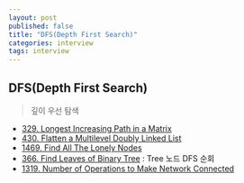 ```yaml
---
layout: post
published: false
title: "DFS(Depth First Search)"
categories: interview
tags: interview 
---
```


## DFS(Depth First Search)
> 깊이 우선 탐색

- [329. Longest Increasing Path in a Matrix](https://leetcode.com/problems/longest-increasing-path-in-a-matrix/)
- [430. Flatten a Multilevel Doubly Linked List](https://leetcode.com/problems/flatten-a-multilevel-doubly-linked-list/)
- [1469. Find All The Lonely Nodes](https://leetcode.com/problems/find-all-the-lonely-nodes/)
- [366. Find Leaves of Binary Tree](https://leetcode.com/problems/find-leaves-of-binary-tree/) : Tree 노드 DFS 순회
- [1319. Number of Operations to Make Network Connected](https://leetcode.com/problems/number-of-operations-to-make-network-connected/)